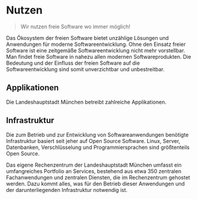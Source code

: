 
<script setup>
import TagTile from "../.vitepress/components/TagTile.vue";
</script>

# Nutzen

> Wir nutzen freie Software wo immer möglich!  

Das Ökosystem der freien Software bietet unzählige Lösungen und Anwendungen für moderne Softwareentwicklung.
Ohne den Einsatz freier Software ist eine zeitgemäße Softwareentwicklung nicht mehr vorstellbar.
Man findet freie Software in nahezu allen modernen Softwareprodukten.
Die Bedeutung und der Einfluss der freien Software auf die Softwareentwicklung sind somit unverzichtbar und unbestreitbar.

## Applikationen

Die Landeshauptstadt München betreibt zahlreiche Applikationen.

<TagTile :tag-names="['application']" />

## Infrastruktur

Die zum Betrieb und zur Entwicklung von Softwareanwendungen benötigte Infrastruktur basiert seit jeher auf Open Source Software.
Linux, Server, Datenbanken, Verschlüsselung und Programmiersprachen sind größtenteils Open Source.

Das eigene Rechenzentrum der Landeshauptstadt München umfasst ein umfangreiches Portfolio an Services, bestehend aus etwa 350 zentralen Fachanwendungen und zentralen Diensten, die im Rechenzentrum gehostet werden.
Dazu kommt alles, was für den Betrieb dieser Anwendungen und der darunterliegenden Infrastruktur notwendig ist.

<TagTile :tag-names="['infrastruktur']" />
